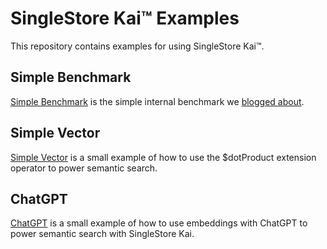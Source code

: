 # SingleStore Kai™ Examples

This repository contains examples for using SingleStore Kai™.

## Simple Benchmark

[Simple Benchmark](./simple-benchmark/) is the simple internal benchmark we
[blogged about](http://singlestore.com/blog/singlestore-kai-real-time-analytics-benchmarks).

## Simple Vector

[Simple Vector](./simple-vector/) is a small example of how to use the
$dotProduct extension operator to power semantic search.

## ChatGPT

[ChatGPT](./chatgpt/) is a small example of how to use embeddings with ChatGPT to power semantic search with SingleStore Kai.

